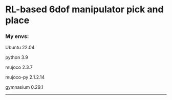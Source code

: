 # RL-based 6dof manipulator pick and place


### My envs:
Ubuntu 22.04

python 3.9

mujoco 2.3.7

mujoco-py 2.1.2.14

gymnasium 0.29.1

---
